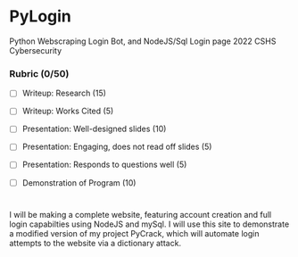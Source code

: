 # PyLogin
Python Webscraping Login Bot, and NodeJS/Sql Login page
2022 CSHS Cybersecurity

### Rubric (0/50)

- [ ] Writeup: Research (15)

- [ ] Writeup: Works Cited (5)

- [ ] Presentation: Well-designed slides (10)

- [ ] Presentation: Engaging, does not read off slides (5)

- [ ] Presentation: Responds to questions well (5)

- [ ] Demonstration of Program (10)

#

I will be making a complete website, featuring account creation and full login      capabilties using NodeJS and mySql. I will use this site to demonstrate a modified    version of my project PyCrack, which will automate login attempts to the website      via a dictionary attack.


